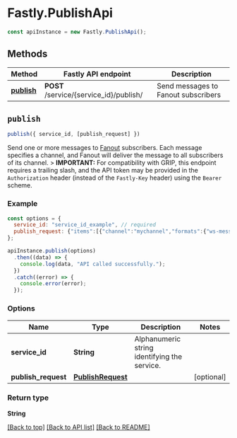 # Fastly.PublishApi

```javascript
const apiInstance = new Fastly.PublishApi();
```
## Methods

Method | Fastly API endpoint | Description
------------- | ------------- | -------------
[**publish**](PublishApi.md#publish) | **POST** /service/{service_id}/publish/ | Send messages to Fanout subscribers


## `publish`

```javascript
publish({ service_id, [publish_request] })
```

Send one or more messages to [Fanout](https://developer.fastly.com/learning/concepts/real-time-messaging/fanout) subscribers. Each message specifies a channel, and Fanout will deliver the message to all subscribers of its channel. > **IMPORTANT:** For compatibility with GRIP, this endpoint requires a trailing slash, and the API token may be provided in the `Authorization` header (instead of the `Fastly-Key` header) using the `Bearer` scheme. 

### Example

```javascript
const options = {
  service_id: "service_id_example", // required
  publish_request: {"items":[{"channel":"mychannel","formats":{"ws-message":{"content":"hello world"}}}]},
};

apiInstance.publish(options)
  .then((data) => {
    console.log(data, "API called successfully.");
  })
  .catch((error) => {
    console.error(error);
  });
```

### Options

Name | Type | Description  | Notes
------------- | ------------- | ------------- | -------------
**service_id** | **String** | Alphanumeric string identifying the service. |
**publish_request** | [**PublishRequest**](PublishRequest.md) |  | [optional]

### Return type

**String**


[[Back to top]](#) [[Back to API list]](../../README.md#endpoints)
[[Back to README]](../../README.md)
